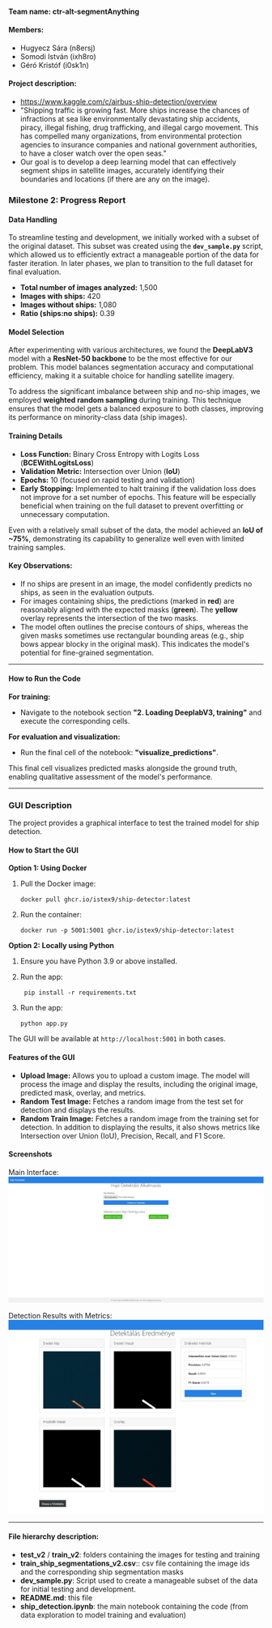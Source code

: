 #### Team name: ctr-alt-segmentAnything
#### Members: 

- Hugyecz Sára (n8ersj)
- Somodi István (ixh8ro)
- Géró Kristóf (i0sk1n)

#### Project description:

- https://www.kaggle.com/c/airbus-ship-detection/overview
- "Shipping traffic is growing fast. More ships increase the chances of infractions at sea like environmentally devastating ship accidents, piracy, illegal fishing, drug trafficking, and illegal cargo movement. This has compelled many organizations, from environmental protection agencies to insurance companies and national government authorities, to have a closer watch over the open seas."
- Our goal is to develop a deep learning model that can effectively segment ships in satellite images, accurately identifying their boundaries and locations (if there are any on the image).

### **Milestone 2: Progress Report**

#### **Data Handling**  

To streamline testing and development, we initially worked with a subset of the original dataset. This subset was created using the **`dev_sample.py`** script, which allowed us to efficiently extract a manageable portion of the data for faster iteration. In later phases, we plan to transition to the full dataset for final evaluation.  

- **Total number of images analyzed:** 1,500  
- **Images with ships:** 420  
- **Images without ships:** 1,080  
- **Ratio (ships:no ships):** 0.39  

#### **Model Selection**  

After experimenting with various architectures, we found the **DeepLabV3** model with a **ResNet-50 backbone** to be the most effective for our problem. This model balances segmentation accuracy and computational efficiency, making it a suitable choice for handling satellite imagery.  

To address the significant imbalance between ship and no-ship images, we employed **weighted random sampling** during training. This technique ensures that the model gets a balanced exposure to both classes, improving its performance on minority-class data (ship images).  

#### **Training Details**

- **Loss Function:** Binary Cross Entropy with Logits Loss (**BCEWithLogitsLoss**)  
- **Validation Metric:** Intersection over Union (**IoU**)  
- **Epochs:** 10 (focused on rapid testing and validation)  
- **Early Stopping:** Implemented to halt training if the validation loss does not improve for a set number of epochs. This feature will be especially beneficial when training on the full dataset to prevent overfitting or unnecessary computation.  

Even with a relatively small subset of the data, the model achieved an **IoU of ~75%**, demonstrating its capability to generalize well even with limited training samples.  

#### **Key Observations:**

- If no ships are present in an image, the model confidently predicts no ships, as seen in the evaluation outputs.  
- For images containing ships, the predictions (marked in **red**) are reasonably aligned with the expected masks (**green**). The **yellow** overlay represents the intersection of the two masks.  
- The model often outlines the precise contours of ships, whereas the given masks sometimes use rectangular bounding areas (e.g., ship bows appear blocky in the original mask). This indicates the model's potential for fine-grained segmentation.  

---

#### **How to Run the Code**

**For training:**  
- Navigate to the notebook section **"2. Loading DeeplabV3, training"** and execute the corresponding cells.  

**For evaluation and visualization:**  
- Run the final cell of the notebook: **"visualize_predictions"**.  

This final cell visualizes predicted masks alongside the ground truth, enabling qualitative assessment of the model's performance.  

---
### GUI Description

The project provides a graphical interface to test the trained model for ship detection.

#### How to Start the GUI

**Option 1: Using Docker**  
1. Pull the Docker image:  
   ```
   docker pull ghcr.io/istex9/ship-detector:latest
   ```
2. Run the container:  
   ```
   docker run -p 5001:5001 ghcr.io/istex9/ship-detector:latest
   ```

**Option 2: Locally using Python**  
1. Ensure you have Python 3.9 or above installed.

2. Run the app:  
   ```
    pip install -r requirements.txt
   ```

3. Run the app:  
   ```
   python app.py
   ```

The GUI will be available at `http://localhost:5001` in both cases.

#### Features of the GUI

- **Upload Image:** Allows you to upload a custom image. The model will process the image and display the results, including the original image, predicted mask, overlay, and metrics.
- **Random Test Image:** Fetches a random image from the test set for detection and displays the results.
- **Random Train Image:** Fetches a random image from the training set for detection. In addition to displaying the results, it also shows metrics like Intersection over Union (IoU), Precision, Recall, and F1 Score.

#### Screenshots

Main Interface:  
![Main GUI](gui_main.png)

Detection Results with Metrics:  
![Results with Metrics](detect_from_train_with_metrics.png)

---


#### File hierarchy description:
- **test_v2** / **train_v2**: folders containing the images for testing and training
- **train_ship_segmentations_v2.csv**:: csv file containing the image ids and the corresponding ship segmentation masks
- **dev_sample.py**: Script used to create a manageable subset of the data for initial testing and development.  
- **README.md**: this file
- **ship_detection.ipynb**: the main notebook containing the code (from data exploration to model training and evaluation)
